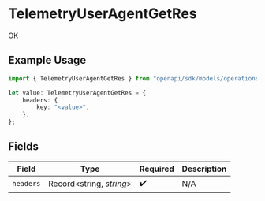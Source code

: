# TelemetryUserAgentGetRes

OK

## Example Usage

```typescript
import { TelemetryUserAgentGetRes } from "openapi/sdk/models/operations";

let value: TelemetryUserAgentGetRes = {
    headers: {
        key: "<value>",
    },
};
```

## Fields

| Field                    | Type                     | Required                 | Description              |
| ------------------------ | ------------------------ | ------------------------ | ------------------------ |
| `headers`                | Record<string, *string*> | :heavy_check_mark:       | N/A                      |